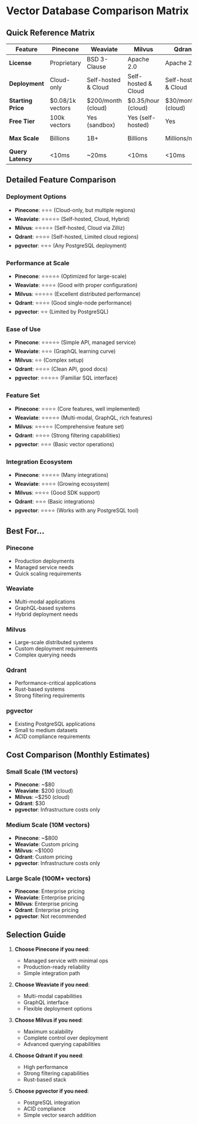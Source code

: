 # Vector Database Comparison Matrix

## Quick Reference Matrix

| Feature | Pinecone | Weaviate | Milvus | Qdrant | pgvector |
|---------|----------|-----------|---------|---------|----------|
| **License** | Proprietary | BSD 3-Clause | Apache 2.0 | Apache 2.0 | PostgreSQL |
| **Deployment** | Cloud-only | Self-hosted & Cloud | Self-hosted & Cloud | Self-hosted & Cloud | Self-hosted |
| **Starting Price** | $0.08/1k vectors | $200/month (cloud) | $0.35/hour (cloud) | $30/month (cloud) | Free |
| **Free Tier** | 100k vectors | Yes (sandbox) | Yes (self-hosted) | Yes | Yes |
| **Max Scale** | Billions | 1B+ | Billions | Millions/node | ~1M vectors |
| **Query Latency** | <10ms | ~20ms | <10ms | <10ms | Sub-second |

## Detailed Feature Comparison

### Deployment Options
- **Pinecone**: ⭐⭐⭐ (Cloud-only, but multiple regions)
- **Weaviate**: ⭐⭐⭐⭐⭐ (Self-hosted, Cloud, Hybrid)
- **Milvus**: ⭐⭐⭐⭐⭐ (Self-hosted, Cloud via Zilliz)
- **Qdrant**: ⭐⭐⭐⭐ (Self-hosted, Limited cloud regions)
- **pgvector**: ⭐⭐⭐ (Any PostgreSQL deployment)

### Performance at Scale
- **Pinecone**: ⭐⭐⭐⭐⭐ (Optimized for large-scale)
- **Weaviate**: ⭐⭐⭐⭐ (Good with proper configuration)
- **Milvus**: ⭐⭐⭐⭐⭐ (Excellent distributed performance)
- **Qdrant**: ⭐⭐⭐⭐ (Good single-node performance)
- **pgvector**: ⭐⭐ (Limited by PostgreSQL)

### Ease of Use
- **Pinecone**: ⭐⭐⭐⭐⭐ (Simple API, managed service)
- **Weaviate**: ⭐⭐⭐ (GraphQL learning curve)
- **Milvus**: ⭐⭐ (Complex setup)
- **Qdrant**: ⭐⭐⭐⭐ (Clean API, good docs)
- **pgvector**: ⭐⭐⭐⭐⭐ (Familiar SQL interface)

### Feature Set
- **Pinecone**: ⭐⭐⭐⭐ (Core features, well implemented)
- **Weaviate**: ⭐⭐⭐⭐⭐ (Multi-modal, GraphQL, rich features)
- **Milvus**: ⭐⭐⭐⭐⭐ (Comprehensive feature set)
- **Qdrant**: ⭐⭐⭐⭐ (Strong filtering capabilities)
- **pgvector**: ⭐⭐⭐ (Basic vector operations)

### Integration Ecosystem
- **Pinecone**: ⭐⭐⭐⭐⭐ (Many integrations)
- **Weaviate**: ⭐⭐⭐⭐ (Growing ecosystem)
- **Milvus**: ⭐⭐⭐⭐ (Good SDK support)
- **Qdrant**: ⭐⭐⭐ (Basic integrations)
- **pgvector**: ⭐⭐⭐⭐ (Works with any PostgreSQL tool)

## Best For...

### Pinecone
- Production deployments
- Managed service needs
- Quick scaling requirements

### Weaviate
- Multi-modal applications
- GraphQL-based systems
- Hybrid deployment needs

### Milvus
- Large-scale distributed systems
- Custom deployment requirements
- Complex querying needs

### Qdrant
- Performance-critical applications
- Rust-based systems
- Strong filtering requirements

### pgvector
- Existing PostgreSQL applications
- Small to medium datasets
- ACID compliance requirements

## Cost Comparison (Monthly Estimates)

### Small Scale (1M vectors)
- **Pinecone**: ~$80
- **Weaviate**: $200 (cloud)
- **Milvus**: ~$250 (cloud)
- **Qdrant**: $30
- **pgvector**: Infrastructure costs only

### Medium Scale (10M vectors)
- **Pinecone**: ~$800
- **Weaviate**: Custom pricing
- **Milvus**: ~$1000
- **Qdrant**: Custom pricing
- **pgvector**: Infrastructure costs only

### Large Scale (100M+ vectors)
- **Pinecone**: Enterprise pricing
- **Weaviate**: Enterprise pricing
- **Milvus**: Enterprise pricing
- **Qdrant**: Enterprise pricing
- **pgvector**: Not recommended

## Selection Guide

1. **Choose Pinecone if you need**:
   - Managed service with minimal ops
   - Production-ready reliability
   - Simple integration path

2. **Choose Weaviate if you need**:
   - Multi-modal capabilities
   - GraphQL interface
   - Flexible deployment options

3. **Choose Milvus if you need**:
   - Maximum scalability
   - Complete control over deployment
   - Advanced querying capabilities

4. **Choose Qdrant if you need**:
   - High performance
   - Strong filtering capabilities
   - Rust-based stack

5. **Choose pgvector if you need**:
   - PostgreSQL integration
   - ACID compliance
   - Simple vector search addition 